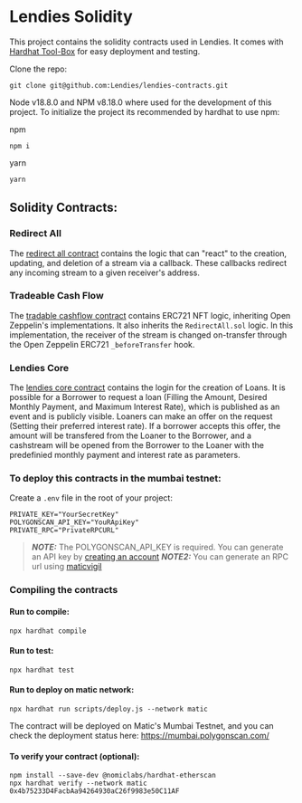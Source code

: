 # Lendies Solidity

This project contains the solidity contracts used in Lendies. It comes with [Hardhat Tool-Box](https://hardhat.org/hardhat-runner/docs/getting-started#overview) for easy deployment and testing.

Clone the repo:

```shell
git clone git@github.com:Lendies/lendies-contracts.git
```
Node v18.8.0 and NPM v8.18.0 where used for the development of this project.
To initialize the project its recommended by hardhat to use npm:

npm
```shell
npm i 
```

yarn
```bash
yarn
```

## Solidity Contracts:

### Redirect All

The [redirect all contract](./contracts/RedirectAll.sol) contains the
logic that can "react" to the creation, updating, and deletion of a stream via
a callback. These callbacks redirect any incoming stream to a given receiver's
address.

### Tradeable Cash Flow

The [tradable cashflow contract](./contracts/TradeableCashflow.sol) contains
ERC721 NFT logic, inheriting Open Zeppelin's implementations. It also inherits
the `RedirectAll.sol` logic. In this implementation, the receiver of the stream
is changed on-transfer through the Open Zeppelin ERC721 `_beforeTransfer` hook.

### Lendies Core

The [lendies core contract](./contracts/LendiesCore.sol) contains the login for the creation of Loans. It is possible for a Borrower to request a loan (Filling the Amount, Desired Monthly Payment, and Maximum Interest Rate), which is published as an event and is publicly visible. Loaners can make an offer on the request (Setting their preferred interest rate). If a borrower accepts this offer, the amount will be transfered from the Loaner to the Borrower, and a cashstream will be opened from the Borrower to the Loaner with the predefinied monthly payment and interest rate as parameters.


### To deploy this contracts in the mumbai testnet:

Create a `.env` file in the root of your project:

```dosini
PRIVATE_KEY="YourSecretKey"
POLYGONSCAN_API_KEY="YouRApiKey"
PRIVATE_RPC="PrivateRPCURL"
```

> **_NOTE:_**  The POLYGONSCAN_API_KEY is required. You can generate an API key by [creating an account](https://polygonscan.com/register)
> **_NOTE2:_** You can generate an RPC url using [maticvigil](https://rpc.maticvigil.com/)

### Compiling the contracts

#### Run to compile:

```shell
npx hardhat compile
```

#### Run to test:

```shell
npx hardhat test
```

#### Run to deploy on matic network:

```shell
npx hardhat run scripts/deploy.js --network matic
```


The contract will be deployed on Matic's Mumbai Testnet, and you can check the deployment status here: https://mumbai.polygonscan.com/

#### To verify your contract (optional):

```shell
npm install --save-dev @nomiclabs/hardhat-etherscan
npx hardhat verify --network matic 0x4b75233D4FacbAa94264930aC26f9983e50C11AF
```
